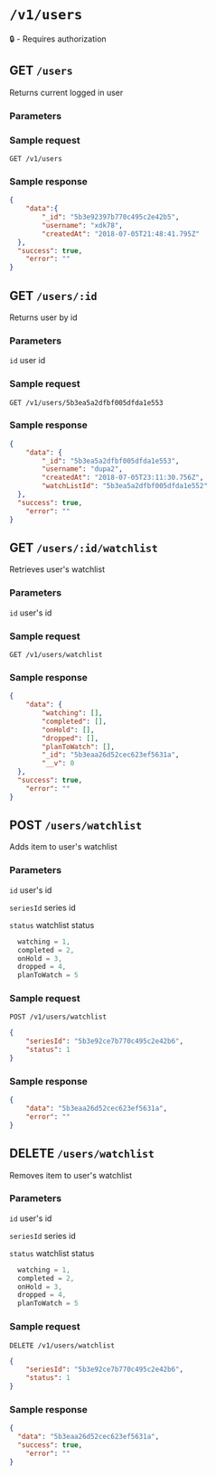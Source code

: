 # `/v1/users`
:lock: - Requires authorization

## GET `/users`

Returns current logged in user

### Parameters

### Sample request
`GET /v1/users`

### Sample response
```json
{
	"data":{
		"_id": "5b3e92397b770c495c2e42b5",
		"username": "xdk78",
		"createdAt": "2018-07-05T21:48:41.795Z"
  },
  "success": true,
	"error": ""
}
```

## GET `/users/:id`

Returns user by id

### Parameters
`id` user id

### Sample request
`GET /v1/users/5b3ea5a2dfbf005dfda1e553`

### Sample response
```json
{
	"data": {
		"_id": "5b3ea5a2dfbf005dfda1e553",
		"username": "dupa2",
		"createdAt": "2018-07-05T23:11:30.756Z",
		"watchListId": "5b3ea5a2dfbf005dfda1e552"
  },
  "success": true,
	"error": ""
}
```

## GET `/users/:id/watchlist`

Retrieves user's watchlist

### Parameters
`id` user's id

### Sample request
`GET /v1/users/watchlist`

### Sample response
```json
{
	"data": {
		"watching": [],
		"completed": [],
		"onHold": [],
		"dropped": [],
		"planToWatch": [],
		"_id": "5b3eaa26d52cec623ef5631a",
		"__v": 0
  },
  "success": true,
	"error": ""
}
```

## POST `/users/watchlist`

Adds item to user's watchlist

### Parameters
`id` user's id

`seriesId` series id

`status` watchlist status
```js
  watching = 1,
  completed = 2,
  onHold = 3,
  dropped = 4,
  planToWatch = 5
  ```

### Sample request
`POST /v1/users/watchlist`
```json
{
	"seriesId": "5b3e92ce7b770c495c2e42b6",
	"status": 1
}
```

### Sample response
```json
{
	"data": "5b3eaa26d52cec623ef5631a",
	"error": ""
}
```

## DELETE `/users/watchlist`

Removes item to user's watchlist

### Parameters
`id` user's id

`seriesId` series id

`status` watchlist status
```js
  watching = 1,
  completed = 2,
  onHold = 3,
  dropped = 4,
  planToWatch = 5
  ```

### Sample request
`DELETE /v1/users/watchlist`
```json
{
	"seriesId": "5b3e92ce7b770c495c2e42b6",
	"status": 1
}
```

### Sample response
```json
{
  "data": "5b3eaa26d52cec623ef5631a",
  "success": true,
	"error": ""
}
```

